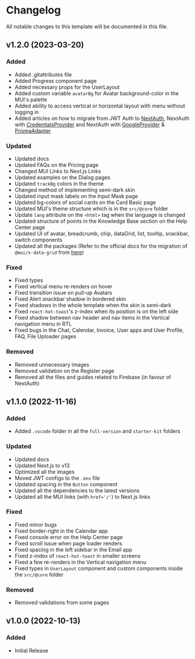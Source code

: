 <!-- Available h3 headings: Added, Fixed, Updated, Removed, Deprecated -->

# Changelog

All notable changes to this template will be documented in this file.

## v1.2.0 (2023-03-20)

### Added

- Added .gitattributes file
- Added Progress component page
- Added necessary props for the UserLayout
- Added custom variable `avatarBg` for Avatar background-color in the MUI's palette
- Added ability to access vertical or horizontal layout with menu without logging in
- Added articles on how to migrate from JWT Auth to [NextAuth](https://next-auth.js.org/), NextAuth with [CredentialsProvider](https://next-auth.js.org/configuration/providers/credentials) and NextAuth with [GoogleProvider](https://next-auth.js.org/providers/google) & [PrismaAdapter](https://next-auth.js.org/adapters/prisma)

### Updated

- Updated docs
- Updated FAQs on the Pricing page
- Changed MUI Links to Next.js Links
- Updated examples on the Dialog pages
- Updated `trackBg` colors in the theme
- Changed method of implementing semi-dark skin
- Updated input mask labels on the Input Mask page
- Updated bg-colors of social cards on the Card Basic page
- Updated MUI's theme structure which is in the `src/@core` folder
- Update `lang` attribute on the `<html>` tag when the language is changed
- Updated structure of points in the Knowledge Base section on the Help Center page
- Updated UI of avatar, breadcrumb, chip, dataGrid, list, tooltip, snackbar, switch components
- Updated all the packages (Refer to the official docs for the migration of `@mui/x-data-grid` from [here](https://mui.com/x/migration/migration-data-grid-v5/))

### Fixed

- Fixed types
- Fixed vertical menu re-renders on hover
- Fixed transition issue on pull-up Avatars
- Fixed Alert snackbar shadow in bordered skin
- Fixed shadows in the whole template when the skin is semi-dark
- Fixed `react-hot-toast`'s z-index when its position is on the left side
- Fixed shadow between nav header and nav items in the Vertical navigation menu in RTL
- Fixed bugs in the Chat, Calendar, Invoice, User apps and User Profile, FAQ, File Uploader pages

### Removed

- Removed unnecessary images
- Removed validation on the Register page
- Removed all the files and guides related to Firebase (in favour of NextAuth)

## v1.1.0 (2022-11-16)

### Added

- Added `.vscode` folder in all the `full-version` and `starter-kit` folders

### Updated

- Updated docs
- Updated Next.js to v13
- Optimized all the images
- Moved JWT configs to the `.env` file
- Updated spacing in the `Button` component
- Updated all the dependencies to the latest versions
- Updated all the MUI links (with `href='/'`) to Next.js links

### Fixed

- Fixed minor bugs
- Fixed border-right in the Calendar app
- Fixed console error on the Help Center page
- Fixed scroll issue when page loader renders
- Fixed spacing in the left sidebar in the Email app
- Fixed z-index of `react-hot-toast` in smaller screens
- Fixed a few re-renders in the Vertical navigation menu
- Fixed types in `UserLayout` component and custom components inside the `src/@core` folder

### Removed

- Removed validations from some pages

## v1.0.0 (2022-10-13)

### Added

- Initial Release
